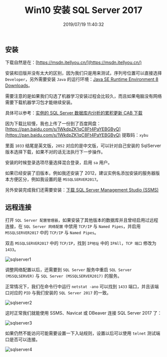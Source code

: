 ﻿---
title: "Win10 安装 SQL Server 2017"
date: "2019/07/19 11:40:32"
updated: "2020/02/11 13:53:37"
permalink: "win10-installs-sql-server-2017/"
categories:
 - [开发, 数据库, PostgreSQL]
---

## 安装

下载自然是在：[https://msdn.itellyou.cn/](https://msdn.itellyou.cn/)

安装和旧版并没有太大的区别，因为我们只是用来测试，序列号位置可以直接选择 `Developer`，另外需要安装 `Java` 的运行环境：[Java SE Runtime Environment 8 Downloads](https://www.oracle.com/technetwork/java/javase/downloads/jre8-downloads-2133155.html)。

需要注意的是如果我们勾选了机器学习安装过程会比较久，而且如果电脑没有网络需要下载机器学习包才能继续安装。

具体可以参考：[实例的 SQL Server 数据库内分析的累积更新 CAB 下载](https://docs.microsoft.com/zh-cn/sql/advanced-analytics/install/sql-ml-cab-downloads?view=sql-server-2017)

因为下载比较慢，我也上传了一份到了百度网盘：[https://pan.baidu.com/s/1WkdpZK1qC8Ft4PaYEBGByQ](https://pan.baidu.com/s/1WkdpZK1qC8Ft4PaYEBGByQ) 提取码：`xybu`

里面 `1033` 结尾是英文版，`2052` 对应的是中文版，可以针对自己安装的 SqlServer 版本选择下载，如果不对的话无法执行下一步操作。

安装的时候登录选项尽量选择混合登录，启用 `sa` 用户。

如果已经安装了旧版本，例如我还安装了 2012，建议实例名添加安装的服务器版本方便区分，例如我设置的是 `MSSQLSERVER2017`。

另外安装完成我们还需要安装：[下载 SQL Server Management Studio (SSMS)](https://docs.microsoft.com/zh-cn/sql/ssms/download-sql-server-management-studio-ssms?view=sql-server-2017)

## 远程连接

打开 `SQL Server 配置管理器`，如果安装了其他版本的数据库并且曾经启用过远程连接，在 `SQL Server 网络配置` 中禁用 `TCP/IP` 与 `Named Pipes`，并启用 `MSSQLSERVER2017` 中的 `TCP/IP` 与 `Named Pipes`。

双击 `MSSQLSERVER2017` 中的 `TCP/IP`，找到 `IP地址` 中的 `IPAll`，`TCP 端口` 修改为 `1433`。

![sqlserver1](https://hd2y.oss-cn-beijing.aliyuncs.com/sqlserver1_1563507669459.png)

调整网络配置以后，还需要到 `SQL Server` 服务中重启 `SQL Server (MSSQLSERVER)` 与 `SQL Server (MSSQLSERVER2017)` 的服务。

正常情况下，我们在命令行中运行 `netstat -ano` 可以找到 `1433` 端口，并且该端口对应的 `PID` 与我们安装的 `SQL Server 2017` 的一致。

![sqlserver2](https://hd2y.oss-cn-beijing.aliyuncs.com/sqlserver2_1563507669460.png)

这时正常我们就能使用 SSMS、Navicat 或 DBeaver 连接 SQL Server 2017 了：

![sqlserver3](https://hd2y.oss-cn-beijing.aliyuncs.com/sqlserver3_1563507669460.png)

如果仍然不能访问可能需要设置一下入站规则，设置以后可以使用 `telnet` 测试端口是否可以连接。

![sqlserver4](https://hd2y.oss-cn-beijing.aliyuncs.com/sqlserver4_1563507669459.png)
